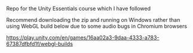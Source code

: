 Repo for the Unity Essentials course which I have followed

Recommend downloading the zip and running on Windows rather than using WebGL build below due to some audio bugs in Chromium browsers

https://play.unity.com/en/games/16aa02a3-9daa-4333-a783-67387dfbfd1f/webgl-builds

